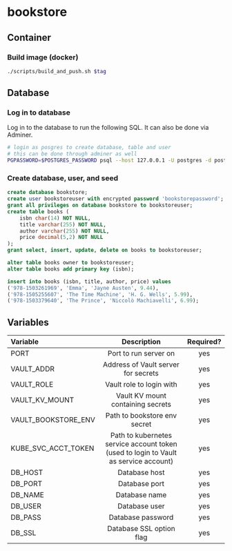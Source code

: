 # bookstore

## Container

### Build image (docker)

```sh
./scripts/build_and_push.sh $tag
```

## Database

### Log in to database

Log in to the database to run the following SQL. It can also be done via Adminer.

```sh
# login as posgres to create database, table and user
# this can be done through adminer as well
PGPASSWORD=$POSTGRES_PASSWORD psql --host 127.0.0.1 -U postgres -d postgres -p 5432
```

### Create database, user, and seed

```sql
create database bookstore;
create user bookstoreuser with encrypted password 'bookstorepassword';
grant all privileges on database bookstore to bookstoreuser;
create table books (
    isbn char(14) NOT NULL,
    title varchar(255) NOT NULL,
    author varchar(255) NOT NULL,
    price decimal(5,2) NOT NULL
);
grant select, insert, update, delete on books to bookstoreuser;

alter table books owner to bookstoreuser;
alter table books add primary key (isbn);

insert into books (isbn, title, author, price) values
('978-1503261969', 'Emma', 'Jayne Austen', 9.44),
('978-1505255607', 'The Time Machine', 'H. G. Wells', 5.99),
('978-1503379640', 'The Prince', 'Niccolò Machiavelli', 6.99);
```

## Variables

| Variable | Description | Required? |
|:---------|:-----------:|:---------:|
| PORT | Port to run server on | yes |
| VAULT_ADDR | Address of Vault server for secrets | yes |
| VAULT_ROLE | Vault role to login with | yes |
| VAULT_KV_MOUNT | Vault KV mount containing secrets | yes |
| VAULT_BOOKSTORE_ENV | Path to bookstore env secret | yes |
| KUBE_SVC_ACCT_TOKEN | Path to kubernetes service account token (used to login to Vault as service account) | yes |
| DB_HOST | Database host | yes |
| DB_PORT | Database port | yes |
| DB_NAME | Database name | yes |
| DB_USER | Database user | yes |
| DB_PASS | Database password | yes |
| DB_SSL  | Database SSL option flag | yes |
